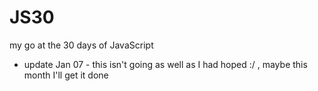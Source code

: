 # JS30
my go at the 30 days of JavaScript 

- update Jan 07 - 
this isn't going as well as I had hoped :/ , maybe this month I'll get it done
